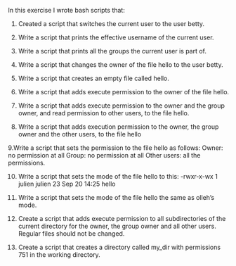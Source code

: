 In this exercise I wrote bash scripts that:

1. Created a script that switches the current user to the user betty.

2. Write a script that prints the effective username of the current user.

3. Write a script that prints all the groups the current user is part of.

4. Write a script that changes the owner of the file hello to the user betty.

5. Write a script that creates an empty file called hello.

6. Write a script that adds execute permission to the owner of the file hello.

7. Write a script that adds execute permission to the owner and the group owner, and read permission to other users, to the file hello.

8. Write a script that adds execution permission to the owner, the group owner and the other users, to the file hello

9.Write a script that sets the permission to the file hello as follows:
Owner: no permission at all
Group: no permission at all
Other users: all the permissions.

10. Write a script that sets the mode of the file hello to this:
-rwxr-x-wx 1 julien julien 23 Sep 20 14:25 hello

11. Write a script that sets the mode of the file hello the same as olleh’s mode.

12. Create a script that adds execute permission to all subdirectories of the current directory for the owner, the group owner and all other users.
Regular files should not be changed.

13. Create a script that creates a directory called my_dir with permissions 751 in the working directory.